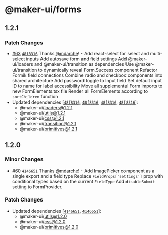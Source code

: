 # @maker-ui/forms

## 1.2.1

### Patch Changes

- [#63](https://github.com/mdarche/maker-ui/pull/63) [`48f8316`](https://github.com/mdarche/maker-ui/commit/48f8316fe34c1726df86b3dc4bb9fb01529559fc) Thanks [@mdarche](https://github.com/mdarche)! - Add react-select for select and multi-select inputs
  Add autosave form and field settings
  Add @maker-ui/loaders and @maker-ui/transition as dependencies
  Use @maker-ui/transition to dynamically reveal Form.Success component
  Refactor Formik field connections
  Combine radio and checkbox components into shared architecture
  Add password toggle to Input field
  Set default input ID to name for label accessibility
  Move all supplemental Form imports to new FormElements.tsx file
  Render all FormElements according to `sortChildren` function
- Updated dependencies [[`48f8316`](https://github.com/mdarche/maker-ui/commit/48f8316fe34c1726df86b3dc4bb9fb01529559fc), [`48f8316`](https://github.com/mdarche/maker-ui/commit/48f8316fe34c1726df86b3dc4bb9fb01529559fc), [`48f8316`](https://github.com/mdarche/maker-ui/commit/48f8316fe34c1726df86b3dc4bb9fb01529559fc), [`48f8316`](https://github.com/mdarche/maker-ui/commit/48f8316fe34c1726df86b3dc4bb9fb01529559fc)]:
  - @maker-ui/loaders@1.2.1
  - @maker-ui/utils@1.2.1
  - @maker-ui/css@1.2.1
  - @maker-ui/transition@1.2.1
  - @maker-ui/primitives@1.2.1

## 1.2.0

### Minor Changes

- [#60](https://github.com/mdarche/maker-ui/pull/60) [`4146651`](https://github.com/mdarche/maker-ui/commit/4146651ace370416da58af0e10d410b01354277d) Thanks [@mdarche](https://github.com/mdarche)! - Add ImagePicker component as a single export and a field type
  Replace `FieldProps['settings']` prop with conditional types based on the current `FieldType`
  Add `disableSubmit` setting to FormProvider.

### Patch Changes

- Updated dependencies [[`4146651`](https://github.com/mdarche/maker-ui/commit/4146651ace370416da58af0e10d410b01354277d), [`4146651`](https://github.com/mdarche/maker-ui/commit/4146651ace370416da58af0e10d410b01354277d)]:
  - @maker-ui/utils@1.2.0
  - @maker-ui/css@1.2.0
  - @maker-ui/primitives@1.2.0

